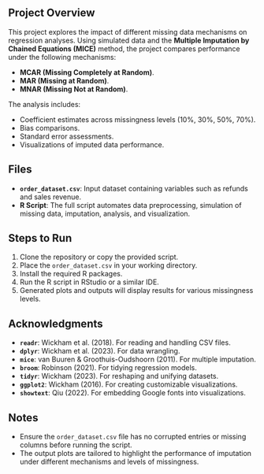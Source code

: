 ## Project Overview

This project explores the impact of different missing data mechanisms on regression analyses. Using simulated data and the **Multiple Imputation by Chained Equations (MICE)** method, the project compares performance under the following mechanisms:

- **MCAR (Missing Completely at Random)**.
- **MAR (Missing at Random)**.
- **MNAR (Missing Not at Random)**.

The analysis includes:
- Coefficient estimates across missingness levels (10%, 30%, 50%, 70%).
- Bias comparisons.
- Standard error assessments.
- Visualizations of imputed data performance.

## Files

- **`order_dataset.csv`**: Input dataset containing variables such as refunds and sales revenue.
- **R Script**: The full script automates data preprocessing, simulation of missing data, imputation, analysis, and visualization.

## Steps to Run

1. Clone the repository or copy the provided script.
2. Place the `order_dataset.csv` in your working directory.
3. Install the required R packages.
4. Run the R script in RStudio or a similar IDE.
5. Generated plots and outputs will display results for various missingness levels.

## Acknowledgments

- **`readr`**: Wickham et al. (2018). For reading and handling CSV files.
- **`dplyr`**: Wickham et al. (2023). For data wrangling.
- **`mice`**: van Buuren & Groothuis-Oudshoorn (2011). For multiple imputation.
- **`broom`**: Robinson (2021). For tidying regression models.
- **`tidyr`**: Wickham (2023). For reshaping and unifying datasets.
- **`ggplot2`**: Wickham (2016). For creating customizable visualizations.
- **`showtext`**: Qiu (2022). For embedding Google fonts into visualizations. 

## Notes

- Ensure the `order_dataset.csv` file has no corrupted entries or missing columns before running the script.
- The output plots are tailored to highlight the performance of imputation under different mechanisms and levels of missingness.